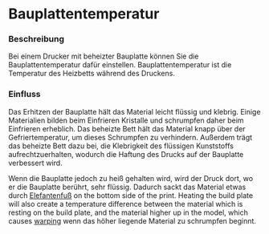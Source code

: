 Bauplattentemperatur
====
### **Beschreibung**
Bei einem Drucker mit beheizter Bauplatte können Sie die Bauplattentemperatur dafür einstellen. Bauplattentemperatur ist die Temperatur des Heizbetts während des Druckens.

### **Einfluss**
Das Erhitzen der Bauplatte hält das Material leicht flüssig und klebrig. Einige Materialien bilden beim Einfrieren Kristalle und schrumpfen daher beim Einfrieren erheblich. Das beheizte Bett hält das Material knapp über der Gefriertemperatur, um dieses Schrumpfen zu verhindern. Außerdem trägt das beheizte Bett dazu bei, die Klebrigkeit des flüssigen Kunststoffs aufrechtzuerhalten, wodurch die Haftung des Drucks auf der Bauplatte verbessert wird.

Wenn die Bauplatte jedoch zu heiß gehalten wird, wird der Druck dort, wo er die Bauplatte berührt, sehr flüssig. Dadurch sackt das Material etwas durch [Elefantenfuß](../troubleshooting/elephants_foot.md) on the bottom side of the print. Heating the build plate will also create a temperature difference between the material which is resting on the build plate, and the material higher up in the model, which causes [warping](../troubleshooting/warping.md) wenn das höher liegende Material zu schrumpfen beginnt.